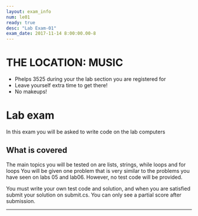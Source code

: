 ```yaml
---
layout: exam_info
num: le01
ready: true
desc: "Lab Exam-01"
exam_date: 2017-11-14 8:00:00.00-8
---
```



# THE LOCATION: MUSIC

* Phelps 3525 during your the lab section you are registered for  
* Leave yourself extra time to get there!
* No makeups!

# Lab exam

In this exam you will be asked to write code on the lab computers

## What is covered

The main topics you will be tested on are lists, strings, while loops and for loops
You will be given one problem that is very similar to the problems you have seen on labs 05 and lab06. However, no test code will be provided.

You must write your own test code and solution, and when you are satisfied submit your solution on submit.cs. You can only see a partial score after submission.


---

<div style="display:none;">  http://ucsb-cs8-f17.github.io/exam/e02 </div>
